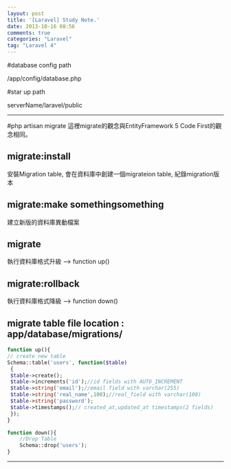 ```yaml
---
layout: post
title: '[Laravel] Study Note.'
date: 2013-10-16 08:56
comments: true
categories: "Laravel"
tag: "Laravel 4"
---
```

#database config path 

/app/config/database.php

#star up path

serverName/laravel/public

-------------

#php artisan migrate
這裡migrate的觀念與EntityFramework 5 Code First的觀念相同。

## migrate:install
安裝Migration table, 會在資料庫中創建一個migrateion table, 紀錄migration版本

## migrate:make somethingsomething
建立新版的資料庫異動檔案

## migrate
執行資料庫格式升級 --> function up()

## migrate:rollback
執行資料庫格式降級 --> function down()

## migrate table file location : app/database/migrations/

```php 升級動作
function up(){
// create new table
Schema::table('users', function($table)
 {
 $table->create();
 $table->increments('id');//id fields with AUTO_INCREMENT
 $table->string('email');//email field with varchar(255)
 $table->string('real_name',100);//real_field with varchar(100)
 $table->string('password');
 $table->timestamps();// created_at,updated_at timestamps(2 fields)
 });
} 
```
```php 降級動作
function down(){
	//Drop Table
	Schema::drop('users');
} 
```
-------------



